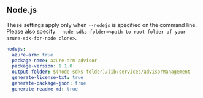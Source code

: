 ## Node.js

These settings apply only when `--nodejs` is specified on the command line.
Please also specify `--node-sdks-folder=<path to root folder of your azure-sdk-for-node clone>`.

``` yaml $(nodejs)
nodejs:
  azure-arm: true
  package-name: azure-arm-advisor
  package-version: 1.1.0
  output-folder: $(node-sdks-folder)/lib/services/advisorManagement
  generate-license-txt: true
  generate-package-json: true
  generate-readme-md: true
```
